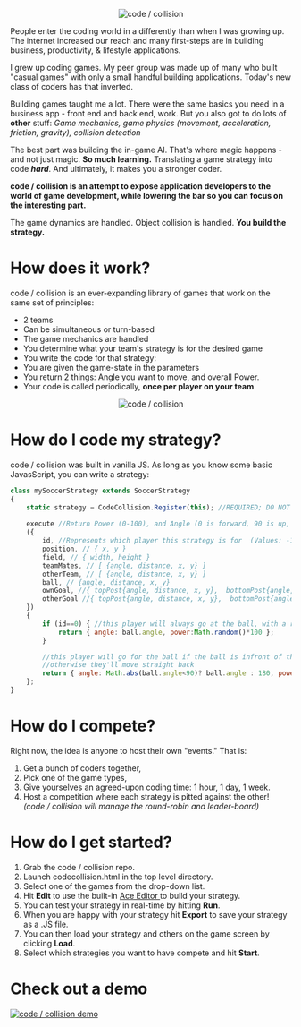 <p align="center"> <img src="https://www.codecollision.dev/git-head.png" alt="code / collision" /> </p>

People enter the coding world in a differently than when I was growing up. The internet increased our reach and many first-steps are in building business, productivity, & lifestyle applications.

I grew up coding games. My peer group was made up of many who built "casual games" with only a small handful building applications. Today's new class of coders has that inverted. 

Building games taught me a lot. There were the same basics you need in a business app - front end and back end, work.  But you also got to do lots of **other** stuff: *Game mechanics, game physics (movement, acceleration, friction, gravity), collision detection*

The best part was building the in-game AI. That's where magic happens - and not just magic. **So much learning.** Translating a game strategy into code ***hard***. And ultimately, it makes you a stronger coder. 

**code / collision is an attempt to expose application developers to the world of game development, while lowering the bar so you can focus on the interesting part.**

The game dynamics are handled. Object collision is handled. **You build the strategy.**

# How does it work?
code / collision is an ever-expanding library of games that work on the same set of principles:
- 2 teams
- Can be simultaneous or turn-based
- The game mechanics are handled
- You determine what your team's strategy is for the desired game
- You write the code for that strategy:
 - You are given the game-state in the parameters
 - You return 2 things: Angle you want to move, and overall Power.
- Your code is called periodically, **once per player on your team**
<p align="center"> <img src="https://www.codecollision.dev/git-game.png" alt="code / collision" /> </p>

# How do I code my strategy?
code / collision was built in vanilla JS. As long as you know some basic JavasScript, you can write a strategy:

```javascript
class mySoccerStrategy extends SoccerStrategy
{
	static strategy = CodeCollision.Register(this); //REQUIRED; DO NOT REMOVE
	
	execute //Return Power (0-100), and Angle (0 is forward, 90 is up, -90 is down, 180 is backwards)
	({
		id, //Represents which player this strategy is for  (Values: -1, 0, 1)
		position, // { x, y }
		field, // { width, height }
		teamMates, // [ {angle, distance, x, y} ]
		otherTeam, // [ {angle, distance, x, y} ]
		ball, // {angle, distance, x, y}
		ownGoal, //{ topPost{angle, distance, x, y},  bottomPost{angle, distance, x, y} }
		otherGoal //{ topPost{angle, distance, x, y},  bottomPost{angle, distance, x, y} }
	})
	{
		if (id==0) { //this player will always go at the ball, with a random power-level
			return { angle: ball.angle, power:Math.random()*100 };
		}

		//this player will go for the ball if the ball is infront of the player,
		//otherwise they'll move straight back
		return { angle: Math.abs(ball.angle<90)? ball.angle : 180, power:Math.random()*100 };
	};
}
```

# How do I compete?
Right now, the idea is anyone to host their own "events." That is:
1. Get a bunch of coders together,
2. Pick one of the game types,
3. Give yourselves an agreed-upon coding time: 1 hour, 1 day, 1 week.
4. Host a competition where each strategy is pitted against the other! *(code / collision will manage the round-robin and leader-board)*

# How do I get started?
1.  Grab the code / collision repo.
2. Launch codecollision.html in the top level directory.
3. Select one of the games from the drop-down list.
4. Hit **Edit** to use the built-in  [Ace Editor ](https://ace.c9.io/ "Ace Editor ") to build your strategy.
5. You can test your strategy in real-time by hitting **Run**.
6. When you are happy with your strategy hit **Export** to save your strategy as a .JS file.
7. You can then load your strategy and others on the game screen by clicking **Load**.
8. Select which strategies you want to have compete and hit **Start**.

# Check out a demo
[![code / collision demo](https://img.youtube.com/vi/jvfGyRmCilg/0.jpg)](https://www.youtube.com/watch?v=jvfGyRmCilg)

